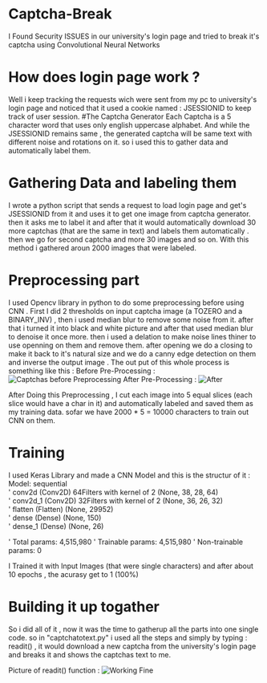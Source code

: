 # Captcha-Break
I Found Security ISSUES in our university's login page and tried to break it's captcha using Convolutional Neural Networks

# How does login page work ?
Well i keep tracking the requests wich were sent from my pc to university's login page and noticed that it used a cookie named : JSESSIONID to keep track of user session.
#The Captcha Generator
Each Captcha is a 5 character word that uses only english uppercase alphabet. And while the JSESSIONID remains same , the generated captcha will be same text with different noise and rotations on it.
so i used this to gather data and automatically label them.

# Gathering Data and labeling them
I wrote a python script that sends a request to load login page and get's JSESSIONID from it and uses it to get one image from captcha generator. then it asks me to label it and after that it would automatically download 30 more 
captchas (that are the same in text) and labels them automatically . then we go for second captcha and more 30 images and so on. 
With this method i gathered aroun 2000 images that were labeled.

# Preprocessing part
I used Opencv library in python to do some preprocessing before using CNN . First I did 2 thresholds on input captcha image (a TOZERO and a BINARY_INV) , then i used median blur to remove some noise from it.
after that i turned it into black and white picture and after that used median blur to denoise it once more. then i used a delation to make noise lines thiner to use openning on them and remove them.
after opening we do a closing to make it back to it's natural size and we do a canny edge detection on them and inverse the output image . 
The out put of this whole process is something like this : 
Before Pre-Processing : ![Captchas before Preprocessing](https://dl.dropboxusercontent.com/s/t1idg5igqjb810i/0B222A9756B5822F495B04F93A76C049_22_UHMXM.jpg?dl=0)
After Pre-Processing : ![After](https://dl.dropboxusercontent.com/s/dudesuy0i6pd7fn/0A11D1818BFD488783C04974D9019DCE_2_RPRWW.jpg?dl=0)

After Doing this Preprocessing , I cut each image into 5 equal slices (each slice would have a char in it) and automatically labeled and saved them as my training data.
sofar we have 2000 * 5 = 10000 characters to train out CNN on them.

# Training 
I used Keras Library and made a CNN Model and this is the structur of it :
Model: sequential    
'      conv2d (Conv2D)      64Filters with kernel of 2        (None, 38, 28, 64)            
'      conv2d_1 (Conv2D)    32Filters with kernel of 2        (None, 36, 26, 32)            
'      flatten (Flatten)            (None, 29952)                    
'      dense (Dense)                (None, 150)                 
'      dense_1 (Dense)              (None, 26)                     

'      Total params: 4,515,980
'      Trainable params: 4,515,980
'      Non-trainable params: 0
      
I Trained it with Input Images (that were single characters) and after about 10 epochs , the acurasy get to 1 (100%)

# Building it up togather
So i did all of it , now it was the time to gatherup all the parts into one single code.
so in "captchatotext.py" i used all the steps and simply by typing : readit() , it would download a new captcha from the university's login page and breaks it and shows the captchas text to me.

Picture of readit() function : ![Working Fine](https://dl.dropboxusercontent.com/s/hsjjrex9usx9y7b/capt.jpg?dl=0)

